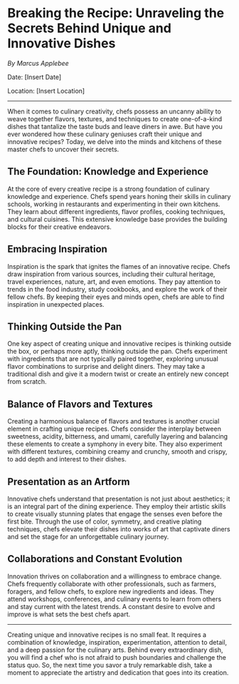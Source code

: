 # Breaking the Recipe: Unraveling the Secrets Behind Unique and Innovative Dishes

*By Marcus Applebee*

Date: [Insert Date]

Location: [Insert Location]

---

When it comes to culinary creativity, chefs possess an uncanny ability to weave together flavors, textures, and techniques to create one-of-a-kind dishes that tantalize the taste buds and leave diners in awe. But have you ever wondered how these culinary geniuses craft their unique and innovative recipes? Today, we delve into the minds and kitchens of these master chefs to uncover their secrets.

## The Foundation: Knowledge and Experience

At the core of every creative recipe is a strong foundation of culinary knowledge and experience. Chefs spend years honing their skills in culinary schools, working in restaurants and experimenting in their own kitchens. They learn about different ingredients, flavor profiles, cooking techniques, and cultural cuisines. This extensive knowledge base provides the building blocks for their creative endeavors.

## Embracing Inspiration

Inspiration is the spark that ignites the flames of an innovative recipe. Chefs draw inspiration from various sources, including their cultural heritage, travel experiences, nature, art, and even emotions. They pay attention to trends in the food industry, study cookbooks, and explore the work of their fellow chefs. By keeping their eyes and minds open, chefs are able to find inspiration in unexpected places.

## Thinking Outside the Pan

One key aspect of creating unique and innovative recipes is thinking outside the box, or perhaps more aptly, thinking outside the pan. Chefs experiment with ingredients that are not typically paired together, exploring unusual flavor combinations to surprise and delight diners. They may take a traditional dish and give it a modern twist or create an entirely new concept from scratch.

## Balance of Flavors and Textures

Creating a harmonious balance of flavors and textures is another crucial element in crafting unique recipes. Chefs consider the interplay between sweetness, acidity, bitterness, and umami, carefully layering and balancing these elements to create a symphony in every bite. They also experiment with different textures, combining creamy and crunchy, smooth and crispy, to add depth and interest to their dishes.

## Presentation as an Artform

Innovative chefs understand that presentation is not just about aesthetics; it is an integral part of the dining experience. They employ their artistic skills to create visually stunning plates that engage the senses even before the first bite. Through the use of color, symmetry, and creative plating techniques, chefs elevate their dishes into works of art that captivate diners and set the stage for an unforgettable culinary journey.

## Collaborations and Constant Evolution

Innovation thrives on collaboration and a willingness to embrace change. Chefs frequently collaborate with other professionals, such as farmers, foragers, and fellow chefs, to explore new ingredients and ideas. They attend workshops, conferences, and culinary events to learn from others and stay current with the latest trends. A constant desire to evolve and improve is what sets the best chefs apart.

---

Creating unique and innovative recipes is no small feat. It requires a combination of knowledge, inspiration, experimentation, attention to detail, and a deep passion for the culinary arts. Behind every extraordinary dish, you will find a chef who is not afraid to push boundaries and challenge the status quo. So, the next time you savor a truly remarkable dish, take a moment to appreciate the artistry and dedication that goes into its creation.
